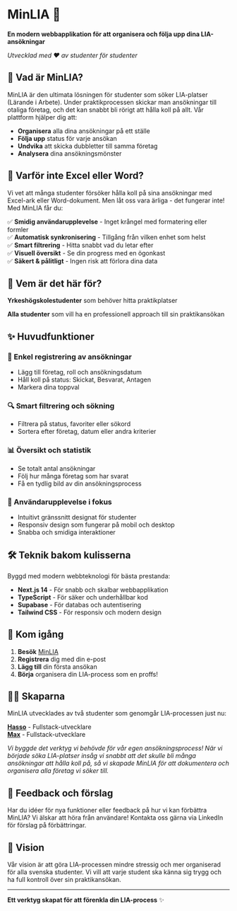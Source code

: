 # MinLIA 🎯

**En modern webbapplikation för att organisera och följa upp dina LIA-ansökningar**

_Utvecklad med ❤️ av studenter för studenter_

## 🎯 Vad är MinLIA?

MinLIA är den ultimata lösningen för studenter som söker LIA-platser (Lärande i Arbete). Under praktikprocessen skickar man ansökningar till otaliga företag, och det kan snabbt bli rörigt att hålla koll på allt. Vår plattform hjälper dig att:

- **Organisera** alla dina ansökningar på ett ställe
- **Följa upp** status för varje ansökan
- **Undvika** att skicka dubbletter till samma företag
- **Analysera** dina ansökningsmönster

## 🚫 Varför inte Excel eller Word?

Vi vet att många studenter försöker hålla koll på sina ansökningar med Excel-ark eller Word-dokument. Men låt oss vara ärliga - det fungerar inte! Med MinLIA får du:

✅ **Smidig användarupplevelse** - Inget krångel med formatering eller formler  
✅ **Automatisk synkronisering** - Tillgång från vilken enhet som helst  
✅ **Smart filtrering** - Hitta snabbt vad du letar efter  
✅ **Visuell översikt** - Se din progress med en ögonkast  
✅ **Säkert & pålitligt** - Ingen risk att förlora dina data

## 👥 Vem är det här för?

**Yrkeshögskolestudenter** som behöver hitta praktikplatser

**Alla studenter** som vill ha en professionell approach till sin praktikansökan

## ✨ Huvudfunktioner

### 📝 Enkel registrering av ansökningar

- Lägg till företag, roll och ansökningsdatum
- Håll koll på status: Skickat, Besvarat, Antagen
- Markera dina toppval

### 🔍 Smart filtrering och sökning

- Filtrera på status, favoriter eller sökord
- Sortera efter företag, datum eller andra kriterier

### 📊 Översikt och statistik

- Se totalt antal ansökningar
- Följ hur många företag som har svarat
- Få en tydlig bild av din ansökningsprocess

### 💫 Användarupplevelse i fokus

- Intuitivt gränssnitt designat för studenter
- Responsiv design som fungerar på mobil och desktop
- Snabba och smidiga interaktioner

## 🛠️ Teknik bakom kulisserna

Byggd med modern webbteknologi för bästa prestanda:

- **Next.js 14** - För snabb och skalbar webbapplikation
- **TypeScript** - För säker och underhållbar kod
- **Supabase** - För databas och autentisering
- **Tailwind CSS** - För responsiv och modern design

## 🚀 Kom igång

1. **Besök** [MinLIA](https://minlia.se)
2. **Registrera** dig med din e-post
3. **Lägg till** din första ansökan
4. **Börja** organisera din LIA-process som en proffs!

## 👨‍💻 Skaparna

MinLIA utvecklades av två studenter som genomgår LIA-processen just nu:

**[Hasso](https://www.linkedin.com/in/hassohamid/)** - Fullstack-utvecklare  
**[Max](https://www.linkedin.com/in/maxnordin/)** - Fullstack-utvecklare

_Vi byggde det verktyg vi behövde för vår egen ansökningsprocess! När vi började söka LIA-platser insåg vi snabbt att det skulle bli många ansökningar att hålla koll på, så vi skapade MinLIA för att dokumentera och organisera alla företag vi söker till._

## 💬 Feedback och förslag

Har du idéer för nya funktioner eller feedback på hur vi kan förbättra MinLIA? Vi älskar att höra från användare! Kontakta oss gärna via LinkedIn för förslag på förbättringar.

## 🎯 Vision

Vår vision är att göra LIA-processen mindre stressig och mer organiserad för alla svenska studenter. Vi vill att varje student ska känna sig trygg och ha full kontroll över sin praktikansökan.

---

**Ett verktyg skapat för att förenkla din LIA-process** ✨

